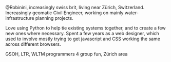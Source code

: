 @Robinini, increasingly swiss brit, living near Zürich, Switzerland. 
Increasingly geomatic Civil Engineer, working on mainly water-infrastructure planning projects.

Love using Python to help tie existing systems together, and to create a few new ones where necessary.
Spent a few years as a web designer, which used to involve mostly trying to get javascript and CSS working the same across different browsers.

GSOH, LTR, WLTM programmers 4 group fun, Zürich area
